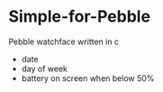 # Simple-for-Pebble
Pebble watchface written in c
- date
- day of week 
- battery on screen when below 50%
